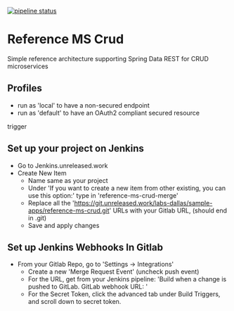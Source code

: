 [![pipeline status](https://git.unreleased.work/labs-dallas/sample-apps/reference-ms-crud/badges/master/pipeline.svg)](https://git.unreleased.work/labs-dallas/sample-apps/reference-ms-crud/commits/master)

# Reference MS Crud

Simple reference architecture supporting Spring Data REST for CRUD
microservices

## Profiles

- run as 'local' to have a non-secured endpoint
- run as 'default' to have an OAuth2 compliant secured resource

trigger

## Set up your project on Jenkins

- Go to Jenkins.unreleased.work
- Create New Item
    - Name same as your project
    - Under 'If you want to create a new item from other existing, you can use this option:' type in 'reference-ms-crud-merge'
    - Replace all the 'https://git.unreleased.work/labs-dallas/sample-apps/reference-ms-crud.git' URLs with your Gitlab URL, (should end in .git)
    - Save and apply changes

## Set up Jenkins Webhooks In Gitlab
 
 - From your Gitlab Repo, go to 'Settings -> Integrations'
    - Create a new 'Merge Request Event' (uncheck push event)
    - For the URL, get from your Jenkins pipeline: 'Build when a change is pushed to GitLab. GitLab webhook URL: *<your url>*'
    - For the Secret Token, click the advanced tab under Build Triggers, and scroll down to secret token.